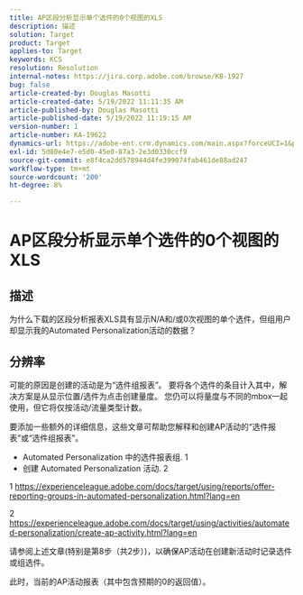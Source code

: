 ```yaml
---
title: AP区段分析显示单个选件的0个视图的XLS
description: 描述
solution: Target
product: Target
applies-to: Target
keywords: KCS
resolution: Resolution
internal-notes: https://jira.corp.adobe.com/browse/KB-1927
bug: false
article-created-by: Douglas Masotti
article-created-date: 5/19/2022 11:11:35 AM
article-published-by: Douglas Masotti
article-published-date: 5/19/2022 11:19:15 AM
version-number: 1
article-number: KA-19622
dynamics-url: https://adobe-ent.crm.dynamics.com/main.aspx?forceUCI=1&pagetype=entityrecord&etn=knowledgearticle&id=b14ad66f-64d7-ec11-a7b5-000d3a3add22
exl-id: 5d80e4e7-e5d0-45e0-87a3-2e3d0330ccf9
source-git-commit: e8f4ca2dd578944d4fe399074fab461de88ad247
workflow-type: tm+mt
source-wordcount: '200'
ht-degree: 8%

---
```


# AP区段分析显示单个选件的0个视图的XLS

## 描述


为什么下载的区段分析报表XLS具有显示N/A和/或0次视图的单个选件，但组用户却显示我的Automated Personalization活动的数据？


## 分辨率


可能的原因是创建的活动是为“选件组报表”。 要将各个选件的条目计入其中，解决方案是从显示位置/选件为点击创建量度。 您仍可以将量度与不同的mbox一起使用，但它将仅按活动/流量类型计数。

要添加一些额外的详细信息，这些文章可帮助您解释和创建AP活动的“选件报表”或“选件组报表”。
- Automated Personalization 中的选件报表组. 1
- 创建 Automated Personalization 活动. 2

1 https://experienceleague.adobe.com/docs/target/using/reports/offer-reporting-groups-in-automated-personalization.html?lang=en

2 https://experienceleague.adobe.com/docs/target/using/activities/automated-personalization/create-ap-activity.html?lang=en

请参阅上述文章(特别是第8步（共2步）)，以确保AP活动在创建新活动时记录选件或组选件。

此时，当前的AP活动报表（其中包含预期的0的返回值）。
